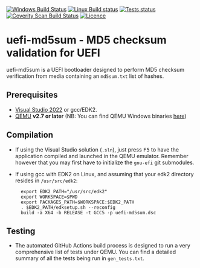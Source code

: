 [![Windows Build Status](https://img.shields.io/github/actions/workflow/status/pbatard/uefi-md5sum/Windows.yml?style=flat-square&label=VS2022/gnu-efi%20Build)](https://github.com/pbatard/uefi-md5sum/actions/workflows/Windows.yml)
[![Linux Build status](https://img.shields.io/github/actions/workflow/status/pbatard/uefi-md5sum/Linux.yml?style=flat-square&label=gcc/EDK2%20Build)](https://github.com/pbatard/uefi-md5sum/actions/workflows/Linux.yml)
[![Tests status](https://img.shields.io/github/actions/workflow/status/pbatard/uefi-md5sum/Tests.yml?style=flat-square&label=Tests)](https://github.com/pbatard/uefi-md5sum/actions/workflows/Tests.yml)
[![Coverity Scan Build Status](https://img.shields.io/coverity/scan/29422.svg?style=flat-square&label=Coverity)](https://scan.coverity.com/projects/pbatard-uefi-md5sum)
[![Licence](https://img.shields.io/badge/license-GPLv2-blue.svg?style=flat-square&label=License)](https://www.gnu.org/licenses/gpl-2.0.en.html)

uefi-md5sum - MD5 checksum validation for UEFI
==============================================

uefi-md5sum is a UEFI bootloader designed to perform MD5 checksum verification
from media containing an `md5sum.txt` list of hashes.

## Prerequisites

* [Visual Studio 2022](https://www.visualstudio.com/vs/community/) or gcc/EDK2.
* [QEMU](http://www.qemu.org) __v2.7 or later__
  (NB: You can find QEMU Windows binaries [here](https://qemu.weilnetz.de/w64/))

## Compilation

* If using the Visual Studio solution (`.sln`), just press <kbd>F5</kbd> to
have the application compiled and launched in the QEMU emulator. Remember
however that you may first have to initialize the `gnu-efi` git submodules.

* If using gcc with EDK2 on Linux, and assuming that your edk2 directory resides
in `/usr/src/edk2`:  

        export EDK2_PATH="/usr/src/edk2"
        export WORKSPACE=$PWD
        export PACKAGES_PATH=$WORKSPACE:$EDK2_PATH
        . $EDK2_PATH/edksetup.sh --reconfig
        build -a X64 -b RELEASE -t GCC5 -p uefi-md5sum.dsc

## Testing

* The automated GitHub Actions build process is designed to run a very
comprehensive list of tests under QEMU. You can find a detailed summary of
all the tests being run in `gen_tests.txt`.
